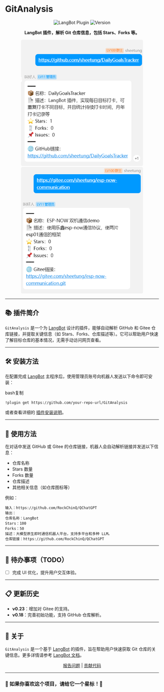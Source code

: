 # GitAnalysis

<p align="center"> <img src="https://img.shields.io/badge/LangBot-Plugin-blue" alt="LangBot Plugin"> <img src="https://img.shields.io/badge/Version-v0.23-green" alt="Version"> </p><p align="center"> <b>LangBot 插件，解析 Git 仓库信息，包括 Stars、Forks 等。</b> </p><p align="center"> <img src="./figs/1.png" alt="GitHub 解析示例" width="400"> <img src="./figs/2.png" alt="Gitee 解析示例" width="400"> </p>

------

## 📚 插件简介

`GitAnalysis` 是一个为 [LangBot](https://github.com/RockChinQ/QChatGPT) 设计的插件，能够自动解析 GitHub 和 Gitee 仓库链接，并提取关键信息（如 Stars、Forks、仓库描述等）。它可以帮助用户快速了解目标仓库的基本情况，无需手动访问网页查看。

------

## 🛠️ 安装方法

在配置完成 [LangBot](https://github.com/RockChinQ/QChatGPT) 主程序后，使用管理员账号向机器人发送以下命令即可安装：

bash复制

```bash
!plugin get https://github.com/your-repo-url/GitAnalysis
```

或者查看详细的 [插件安装说明](https://qchatgpt.rockchin.top/develop/plugin-intro.html#插件用法)。

------

## 🚀 使用方法

在对话中发送 GitHub 或 Gitee 的仓库链接，机器人会自动解析链接并发送以下信息：

- 仓库名称
- Stars 数量
- Forks 数量
- 仓库描述
- 其他相关信息（如仓库图标等）

例如：

```plaintext
输入：https://github.com/RockChinQ/QChatGPT  
输出：  
仓库名称：LangBot  
Stars：100  
Forks：50  
描述：大模型原生即时通信机器人平台，支持多平台和多种 LLM。
仓库链接：https://github.com/RockChinQ/QChatGPT
```

------

## 📝 待办事项（TODO）

- [ ] 完成 UI 优化，提升用户交互体验。

------

## 📋 更新历史

- **v0.23**：增加对 Gitee 的支持。
- **v0.18**：完善初始功能，支持 GitHub 仓库解析。

------

## 📝 关于

`GitAnalysis` 是一个基于 [LangBot](https://github.com/RockChinQ/QChatGPT) 的插件，旨在帮助用户快速获取 Git 仓库的关键信息。更多详情请参考 [LangBot 文档](https://qchatgpt.rockchin.top/)。

<p align="center"> <a href="https://github.com/your-repo-url/GitAnalysis/issues">报告问题</a> | <a href="https://github.com/your-repo-url/GitAnalysis/pulls">贡献代码</a> </p>

------

### 🌟 如果你喜欢这个项目，请给它一个星标！🌟